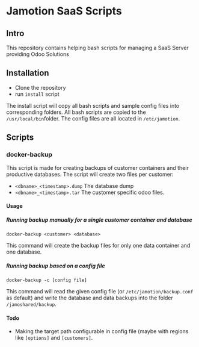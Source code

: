 Jamotion SaaS Scripts
=====================

Intro
-----

This repository contains helping bash scripts for managing a SaaS Server providing Odoo Solutions

Installation
------------

* Clone the repository
* run `install` script

The install script will copy all bash scripts and sample config files into corresponding folders.
All bash scripts are copied to the `/usr/local/bin`folder. The config files are all located in `/etc/jamotion`.

Scripts
-------

### docker-backup

This script is made for creating backups of customer containers and their productive databases. The script will create two files per customer:
- `<dbname>_<timestamp>.dump` The database dump
- `<dbname>_<timestamp>.tar`  The customer specific odoo files.

#### Usage

##### Running backup manually for a single customer container and database

    docker-backup <customer> <database>
    
This command will create the backup files for only one data container and one database.

##### Running backup based on a config file

    docker-backup -c [config file]
    
This command will read the given config file (or `/etc/jamotion/backup.conf` as default) and write the database and data backups into the folder `/jamoshared/backup`.

#### Todo

- Making the target path configurable in config file (maybe with regions like `[options]` and `[customers]`.

